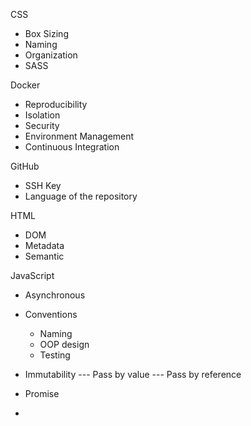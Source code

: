 CSS
- Box Sizing
- Naming
- Organization
- SASS

Docker
- Reproducibility
- Isolation
- Security
- Environment Management
- Continuous Integration

GitHub
- SSH Key
- Language of the repository

HTML
- DOM
- Metadata
- Semantic

JavaScript
- Asynchronous
- Conventions
  - Naming
  - OOP design
  - Testing

- Immutability
--- Pass by value
--- Pass by reference
- Promise
- <script> tag in HTML
--- async
--- defer
- Rest operator
- Splice and filter
- Spread operator
- Storage
--- Cookie
--- LocalStorage
--- SessionStorage
--- Good practice
- Testing
--- Unit testing
--- Integration testing
--- Functional testing
--- TDD
- Webpack

---

# CSS

## Box sizing

By default:
```html
width + padding + border = actual width of an element
height + padding + border = actual height of an element
```

The ```box-sizing``` property allows us to include the padding and border in an elemen'ts total width and height instead of the default behavior which will increase the element's size. That way we keep each element the width and height we assigned to them.

## Naming

https://spaceninja.com/2018/09/17/what-is-modular-css/

## Organization

https://pyx.space/post/keys-to-maintainable-css-order?utm_source=CSS-Weekly&utm_campaign=Issue-336&utm_medium=email

## SASS

Sass is a preprocessor scripting language that is interpreted or compiled into CSS. It consists of two syntaxes. First, it uses indentation to separate code blocks and newline characters to separate rules. Second, the newer syntax, "SCSS" (Sassy CSS), uses block formatting like that of CSS. It uses braces to denote code blocks and semicolons to separate lines within a block. SassScript, the scripting language, provides mechanisms like variables, nesting, mixins, and selector inheritance.

# Docker

Docker is a solution to run software packages called containers which are isolated from each other and bundle their own application, tools, librairies and configuration files. They can communicate with each other through well-defined channels. Containers are created from images that specify their precise contents.

Here are its benefits:

## Reproducibility

Similar to a Java application, which will run exactly the same on any device capable of running a Java Virtual Machine, a Docker container is guaranteed to be identical on any system that can run Docker. The exact specifications of a container are stored in a Dockerfile. By distributing this file among team members, an organization can guarantee that all images built from the same Dockerfile will function identically.

## Isolation

Dependencies or settings within a container will not affect any installations or configurations on your computer, or on any other containers that may be running. By using separate containers for each component of an application (for example a web server, front end, and database for hosting a web site), you can avoid conflicting dependencies. You can also have multiple projects on a single server without worrying about creating conflicts on your system.

## Security

Separating the different components of a large application into different containers can have security benefits: if one container is compromised the others remain unaffected.

## Environment Management

Docker makes it easy to maintain different versions of, for example, a website using nginx. You can have a separate container for testing, development, and production on the same Linode and easily deploy to each one.

## Continuous Integration

Docker works well as part of continuous integration pipelines with tools like Travis, Jenkins, etc. Every time your source code is updated, these tools can save the new version as a Docker image, tag it with a version number and push to Docker Hub, then deploy it to production.

# GitHub

## SSH key

- First, paste the text below, substituting in your GitHub email address:
```ssh-keygen -t rsa -b 4096 -C "your_email@example.com"```

- Then, start the ssh-agent in the background:
```eval "$(ssh-agent -s)"```

- Then, create or modify your ~/.ssh/config file to automatically load keys into the ssh-agent and store passphrases in your keychain:
```
Host *
  AddKeysToAgent yes
  UseKeychain yes
  IdentityFile ~/.ssh/id_rsa
```

- Then, add your SSH private key to the ssh-agent and store your passphrase in the keychain:
```ssh-add -K ~/.ssh/id_rsa```

- Finaly, add the SSH key to your GitHub account.

## Language of the repository

If I want my repository to be recognized as a VueJS project by GitHub, I need to set a .gitattributes file at the root of my project which contains:

```js
* linguist-vendored // Remove every file from GitHub statistics
*.vue linguist-vendored=false // Keep these files for statistics
```

# HTML

## DOM

The Document Object Model (DOM) is an application programming interface (API) for valid HTML and well-formed XML documents. It defines the logical structure of documents and the way a document is accessed and manipulated. Almost anything found in an HTML or XML document can be accessed, changed, deleted, or added. The DOM originated as a specification to allow JavaScript scripts and Java programs to be portable among Web browsers.

In the DOM, documents have a logical structure which is very much like a tree; to be more precise, which is like a "forest" or "grove", which can contain more than one tree. Each document contains zero or one doctype nodes, one root element node, and zero or more comments or processing instructions; the root element serves as the root of the element tree for the document.

The name "Document Object Model" was chosen because it is an "object model" in the traditional object oriented design sense: documents are modeled using objects, and the model encompasses not only the structure of a document, but also the behavior of a document and the objects of which it is composed. In other words, the nodes in the above diagram do not represent a data structure, they represent objects, which have functions and identity.

## Metadata

Meta elements are used to specify page description, keywords, author of the document, last modified, etc. This data can be used by browsers (how to display content or reload page), search engines (keywords) or other web services.

- To define keywords for search engines:
```<meta name="keywords" content="HTML, CSS, XML, XHTML, JavaScript">```
- To define a description of your web page:
```<meta name="description" content="Free Web tutorials on HTML and CSS">```
- To define the author of a page:
```<meta name="author" content="John Doe">```
- To refresh document every 30 seconds:
```<meta http-equiv="refresh" content="30">```
- To set the viewport to make your website look good on all devices:
```<meta name="viewport" content="width=device-width, initial-scale=1.0">```

Others:
- ```charset```: specifies the character encoding for the HTML document.
- ```content```: gives the value associated with the http-equiv or name attribute.
- ```http-equiv```: provides an HTTP header for the information/value of the content attribute.

## Semantic

Semantic elements make it easier for search engines to identify the correct web page content.

Many web sites contain HTML code like: ```<div id="nav">``` or ```<div class="header">``` to indicate navigation, header, footer, etc. HTML5 offers new semantic elements to define different parts of a web page:
- ```<article>``` : defines an article.
- ```<aside>``` : defines content aside from the page content like a sidebar.
- ```<details>``` : defines additional details that the user can view or hide.
- ```<em>``` : defines italic text to emphasize it and semantic importance (whereas ```<i>``` text has no importance).
- ```<figure>``` : specifies self-contained content, like illustrations, diagrams, photos, code listings, etc.
- ```<figcaption>``` : defines a caption (visual explanation) for a ```<figure>``` element.

```html
<figure>
  <img src="image.jpg" alt="What's the image about">
  <figcaption>Fig1. - Caption.</figcaption>
</figure>
```

- ```<header>``` and ```<footer>``` : specifies a header and a footer for a document or section.
- ```<header>``` : specifies a header for a document or section. We can have several ```<header>``` and ```<footer>``` elements in one document.

```html
<article>
  <header>
    <h1>Title of the article</h1>
    <p>Sub information</p>
  </header>
  <p>Body content of the article</p>
</article>
```

- ```<main>``` : specifies the main content of a document.
- ```<mark>``` : specifies marked/highlighted text.
- ```<nav>``` : defines a set of navigation links.

```html
<nav>
  <a href="/html/">HTML</a> |
  <a href="/css/">CSS</a> |
  <a href="/js/">JavaScript</a> |
  <a href="/jquery/">jQuery</a>
</nav>
```

- ```<section>``` : defines a section in a document.
- ```<strong>``` : defines bold text with semantic importance (whereas ```<b>``` text has no importance).
- ```<summary>``` : defines a visible heading for a ```<details>``` element.
- ```<time>``` : defines a date/time.

![alt text](/semantic.png)

![alt text](/semantic2.jpg)

![alt text](/semantic3.png)

# JavaScript

- Avoid jQuery: http://youmightnotneedjquery.com/
- To format a string with numbers inside a real number, we can add a '+' in front of the variable: ```+string_variable```

## Asynchronous

JavaScript is a single threaded language (aside service workers) so every code is being run as a single JavaScript process in the computer.

For the most part, JavaScript is a synchronous procedural code read from top to bottom. However, it can also run code in an asynchronous way (e.g. setTimeout, callbacks, promises, fetch, ajax, filesystem interaction, database calls, DOM listeners...). This code is set aside in a queue and will be executed after the synchronous one.

![alt text](/asynchronous.jpeg)

## Conventions

### Naming

- All of the types (classes, enums, interfaces) must follow _PascalCase_ convention
- Vue (dom) component names must follow _kebab-case_ convention
- Variables and functions must follow _camelCase_ convention
- Interfaces names should start with **I** for convenience
- main for libraries should be (index.js or index.ts)
- main for microservices should be (server.js or server.ts)
- Avoid enums with numerical values when possible (except for binary flags case) and explicitely assign string values to them

### OOP design

- Avoid writing functions with more than 3 parameters, if there is a need for, pass a "context" object with all of those
- Follow the [SOLID](https://en.wikipedia.org/wiki/SOLID) object oriented design principles, keep your classes and methods as small as possible.
- Keep it simple! Avoid complicated patterns when not necessary
- Entities destined to be persisted into a storage (Mongo, Couch, Mariadb etc ..) must be modeled as classes with a default values for each property
- Write comments when needed on classes and identifiers (methods, properties, parameters, contructors)

### Testing

- Do a clear separation between end-to-end/integration testing and unit tests: unit tests don't launch a program, don't do network of file system access. Integration and end-to-end (browser testing) are considered the same. **unit test files must end with .test.js**, **end-to-end and integration test files names must end with .e2e.js**. Keep in mind that those tests will not run in the same Gitlab CI pipeline.

## Immutability

Mutation is anything that changes/transforms the behavior or the structure of an object.

### Pass by value

```js
let a = 1;
let b = a;

console.log(a); // 1
console.log(b); // 1

a = 10;
console.log(a); // 10
console.log(b); // 1
```

### Pass by reference

```js
// Objects
let object1 = {name: 'test'};
let object2 = object1;

console.log(object1); // {name: 'test'}
console.log(object2); // {name: 'test'}

object1.name = 'toast';

console.log(object1); // {name: 'toast'}
console.log(object2); // {name: 'toast'}

// Arrays
let arr = [1,2,3,4,5];
let newArr = arr;

console.log(arr); // [1,2,3,4,5]
console.log(newArr); // [1,2,3,4,5]

arr.push(6);

console.log(arr); // [1,2,3,4,5,6]
console.log(newArr); // [1,2,3,4,5,6]
```

Objects and arrays are usually passed by reference. Since object2 is equated to object1, it is passed by reference, meaning, they both hold the same memory location. So, when we change the value of object1, object2 usually gets changed.

![alt text](/reference.png)

This means if you pass an object/array across various functions, and you mutate it at some point, the same object/array might be mutated in other places, leading to unexpected behavior in some parts of the code, resulting in bugs.

One way of achieving immutability in JavaScript is by using Object.assign:

```js
let object1 = {name: 'test'};
let object2 = Object.assign({}, object1, {name: 'toast'});

console.log(object1); // {name: 'test'}
console.log(object2); // {name: 'toast'}

object1.name = 'trust';

console.log(object1); // {name: 'trust'}
console.log(object2); // {name: 'toast'}
```

Another way is by using the spread operator:

```js
// Objects
let object1 = {name: 'test'};
let object2 = {...object1, name: 'toast'};

console.log(object1); // {name: 'test'}
console.log(object2); // {name: 'toast'}

object1.name = 'trust';

console.log(object1); // {name: 'trust'}
console.log(object2); // {name: 'toast'}

// Arrays
let arr = [1,2,3,4,5];
let newArr = [...arr, 6];

console.log(arr); // [1,2,3,4,5]
console.log(newArr); // [1,2,3,4,5,6]

arr.push(11);

console.log(arr); // [1,2,3,4,5,11]
console.log(newArr); // [1,2,3,4,5,6]
```

Also, for arrays in JavaScript, ```map, filter, reduce``` can be used to avoid mutations since they return new arrays every-time they are called.

## Promise

The promise objet represents the eventual completion (or failure) of an asynchronous operation, and its resulting value.

```js
var promise1 = new Promise(function(resolve, reject) {
  setTimeout(function() {
    resolve('test');
  }, 300);
});

promise1.then(function(value) {
  console.log(value);
  // expected output: "test"
});

console.log(promise1);
// expected output: [object Promise]
```

## ```<script>``` tag in HTML

The best practice is to put scripts in the ```<head>``` tag and use the ```async``` or ```defer``` attributes to allow these scripts to be downloaded as soon and as fast as possible without blocking the browser parsing the HTML.

### async

```js
<script type="text/javascript" src="path/to/script1.js" async></script>
<script type="text/javascript" src="path/to/script2.js" async></script>
```

Scripts with the ```async``` attribute are executed asynchronously. They are executed as soon as they are downloaded without blocking the browser. Be aware, script 2 could potentially be downloaded and executed before script 1.

### defer

```js
<script type="text/javascript" src="path/to/script1.js" defer></script>
<script type="text/javascript" src="path/to/script2.js" defer></script>
```

Scripts are executed in order and do not block the browser. Unlike ```async``` scripts, defer ones are only executed after the entire document has been loaded.

## Rest operator

Takes several values and turns them in on array:
```js
function makeArray(name: string, ...args: number[]) {
  return args;
}
console.log(makeArray("Che", 1, 2, 15)); // [1, 2, 15]
```

## Splice and filter

```js
const id = 2;
const newArray = [...state.results];
newArray.splice(id, 1);
```

is equivalent to:

```js
const newArray = state.results.filter(result => result.id !== id);
```

## Spread operator

To keep the state immutable:

```js
const newState = Object.assign({}, state);
newState.counter = state.counter + 1;
return newState;
```

is equivalent to:

```js
return {
  ...state,
  counter: state.counter + 1
}
```

## Storage

![alt text](/storage.png)

### Cookie

Before HTML5, information on the app could only be saved through cookies.

- Stores data that has to be sent back to the server with subsequent requests. Its expiration varies based on the type and the expiration duration can be set from either server-side or client-side (normally from server-side).
- Primarily for server-side reading but can also be read on client-side.
- Can be made secure by setting the httpOnly flag as true for that cookie. This prevents client-side access to that cookie.
- Can only store strings.
- We cannot get one cookie at a time, all the cookies get stored in one string file. As we get them all at once when requested, we need to parse them to target a specific one.

To set, get and remove one:
```js
document.cookie = "id=123"; // No experiation date
document.cookie = "id=123; expires=Fri, 31 Dec 2020 23:59:59 GMT"; // Will expire
console.log(document.cookie);
document.cookie = "id=; expires=Fri, 31 Dec 1970 00:00:00 UTC"; // To remove one
```

### LocalStorage

- Stores data with no expiration date, and gets cleared only through JavaScript, or clearing the Browser cache / Locally Stored Data
- Can store variables but not arrays neither objects.
- Can only be read on client-side.

To set, get and remove one:
```js
localStorage.setItem('id'; '123');
console.log(localStorage.getItem('id'));
localStorage.removeItem('id'); // Remove a single one
localStorage.clear(); // Remove all
```

### SessionStorage

- Stores data only for a session, meaning that the data is stored until the browser (or tab) is closed.
- Data is never transferred to the server.
- Can store variables but not arrays neither objects.
- Can only be read on client-side.

To set, get and remove one:
```js
sessionStorage.setItem('id'; '123');
console.log(sessionStorage.getItem('id'));
sessionStorage.removeItem('id'); // Remove a single one
sessionStorage.clear(); // Remove all
```

### Good practice

Passwords or other sensible information shouldn't be stored on client-side but only on the server's session. The most common thing is store tokkens on the client-side therefore we need the server's session should bet set to expire after a certain amount of time to avoid consuming ressources.

## Testing

Testing should be present all the time, by applying test-driven development.

### Unit testing

Unit testing is the practice of testing small pieces of code, typically individual functions, alone and isolated. If your test uses some external resource, like the network or a database, it’s not a unit test. It should essentially just give the function that’s tested some inputs, and then check what the function outputs is correct.

Tools: Mocha, Jest, Jasmine and Tape.

### Integration testing

The idea is to test how parts of the system work together - the integration of the parts. While unit tests are isolated from other components, integration tests are not. For example, a unit test for database access code would not talk to a real database but an integration test would. One test could be validating a database by querying it to check the state is correct.

Integration tests is more complex than unit ones because they might need some set up or configuration such as the setting up of a test database. Thefore we should only use them if necessary, when a piece of code is too complex to unit test.

Tools: Mocha, Jest, Jasmine and Tape.

### Functional aka E2E aka browser aka acceptance testing

Functional testing is defined as the testing of complete functionality of some application; in practice with web apps, this means using some tool to automate a browser, which is then used to click around on the pages to test the application.

Functional tests should be used for testing common user interactions to test a certain flow in a browser, such as registering an account.

As integration tests, functional ones are complex and should be limited. They also run very slowly because they simulate real user interaction on a web page, so even page load times become a factor.

While in unit and integration tests we would validate the results in code, functional test results should be validated the same way as if we were a user of the page. For instance, we could validate by checking that the browser is redirected to a "thanks for registering page".

Tools: Selenium, Nightwatch, Protactor, PhantomJS and CasperJS.

### TDD

Test-Driven Development is a process for when we write and run tests. Following it makes it possible to have a very high test-coverage which is the percentage of code that is tested automatically.

It consists of the following tests:
- Start by writing a test.
- Run the test and any other tests. At this point, the newly added test should fail. If it doesn't fail here, it might not be testing the right thing and thus has a bug in it.
- Write the minimum amount of code required to make the test pass.
- Run the tests to check the new test passes.
- Optionally refactor the code.
- Repeat from 1.

## Webpack

Webpack is a JavaScript module bundler capable of transformating, bundling or packaging any resource or asset like JavaScript, HTML, CSS and images if the corresponding plugins are included. It allows a modular approach for the application development.

Famous features:
- The bundler can be configured using a config file named webpack.config.js.
- It can take modules with dependencies and generates static assets representing those modules.
- Loaders allow to write custom tasks that we want to perform when bundling files together.
- Provides a built in development server called Webpack Dev Server that can be used as a HTTP server for serving our files. 
- Provides the capability to use Hot module replacement by turning on the hot flag.

Createapp.dev simplifies the process of creating the config file: https://createapp.dev/webpack.
